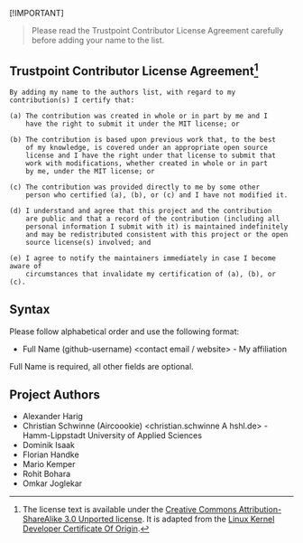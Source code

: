 [!IMPORTANT]
> Please read the Trustpoint Contributor License Agreement carefully before adding your name to the list.

## Trustpoint Contributor License Agreement[^1]
```
By adding my name to the authors list, with regard to my contribution(s) I certify that:

(a) The contribution was created in whole or in part by me and I
    have the right to submit it under the MIT license; or

(b) The contribution is based upon previous work that, to the best
    of my knowledge, is covered under an appropriate open source
    license and I have the right under that license to submit that
    work with modifications, whether created in whole or in part
    by me, under the MIT license; or

(c) The contribution was provided directly to me by some other
    person who certified (a), (b), or (c) and I have not modified it.

(d) I understand and agree that this project and the contribution
    are public and that a record of the contribution (including all
    personal information I submit with it) is maintained indefinitely
    and may be redistributed consistent with this project or the open
    source license(s) involved; and
    
(e) I agree to notify the maintainers immediately in case I become aware of
	circumstances that invalidate my certification of (a), (b), or (c).
```

## Syntax
Please follow alphabetical order and use the following format:

* Full Name (github-username) <contact email / website> - My affiliation

Full Name is required, all other fields are optional.

## Project Authors

* Alexander Harig
* Christian Schwinne (Aircoookie) <christian.schwinne A hshl.de> - Hamm-Lippstadt University of Applied Sciences
* Dominik Isaak
* Florian Handke
* Mario Kemper
* Rohit Bohara
* Omkar Joglekar

[^1]: The license text is available under the [Creative Commons Attribution-ShareAlike 3.0 Unported license](https://creativecommons.org/licenses/by-sa/3.0/).
  It is adapted from the [Linux Kernel Developer Certificate Of Origin](https://elinux.org/Developer_Certificate_Of_Origin).